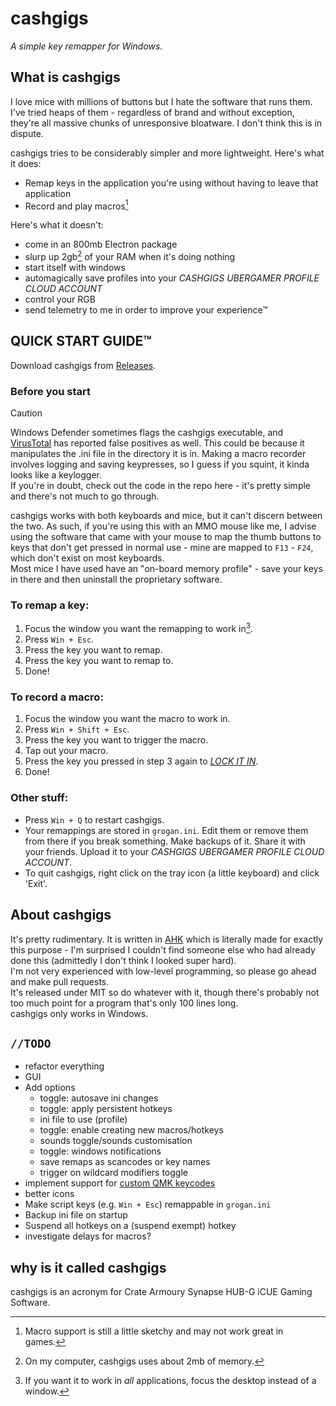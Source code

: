 # cashgigs
_A simple key remapper for Windows._

## What is cashgigs
I love mice with millions of buttons but I hate the software that runs them. I've tried heaps of them - regardless of brand and without exception, they're all massive chunks of unresponsive bloatware. I don't think this is in dispute.  

cashgigs tries to be considerably simpler and more lightweight. Here's what it does:
- Remap keys in the application you're using without having to leave that application
- Record and play macros[^1]

Here's what it doesn't:
- come in an 800mb Electron package
- slurp up 2gb[^2] of your RAM when it's doing nothing
- start itself with windows 
- automagically save profiles into your _CASHGIGS UBERGAMER PROFILE CLOUD ACCOUNT_
- control your RGB
- send telemetry to me in order to improve your experience™

## QUICK START GUIDE™
Download cashgigs from [Releases](https://github.com/jade-doggerel/cashgigs/releases).  
### Before you start
> [!CAUTION]
> Windows Defender sometimes flags the cashgigs executable, and [VirusTotal](https://www.virustotal.com/gui/file/342213627261d7817fb61fc6b30ac14fb217bca290276bcbfcd99c902be6c50d?nocache=1) has reported false positives as well. This could be because it manipulates the .ini file in the directory it is in. Making a macro recorder involves logging and saving keypresses, so I guess if you squint, it kinda looks like a keylogger.  
> If you're in doubt, check out the code in the repo here - it's pretty simple and there's not much to go through.

cashgigs works with both keyboards and mice, but it can't discern between the two. As such, if you're using this with an MMO mouse like me, I advise using the software that came with your mouse to map the thumb buttons to keys that don't get pressed in normal use - mine are mapped to `F13` - `F24`, which don't exist on most keyboards.  
Most mice I have used have an "on-board memory profile" - save your keys in there and then uninstall the proprietary software.
### To remap a key:
1. Focus the window you want the remapping to work in[^3].
2. Press `Win + Esc`.
3. Press the key you want to remap.
4. Press the key you want to remap to.
5. Done!

### To record a macro:
1. Focus the window you want the macro to work in.
2. Press `Win + Shift + Esc`.
3. Press the key you want to trigger the macro.
4. Tap out your macro.
5. Press the key you pressed in step 3 again to [_LOCK IT IN_](https://encrypted-tbn2.gstatic.com/images?q=tbn:ANd9GcQh-ShAviPoo1kkzEsn0QoKg7C4fFPqC-m3tzkaYxhNafV0Zut4).
6. Done!

### Other stuff:
- Press `Win + Q` to restart cashgigs.
- Your remappings are stored in `grogan.ini`. Edit them or remove them from there if you break something. Make backups of it. Share it with your friends. Upload it to your _CASHGIGS UBERGAMER PROFILE CLOUD ACCOUNT_.
- To quit cashgigs, right click on the tray icon (a little keyboard) and click 'Exit'.

## About cashgigs
It's pretty rudimentary. It is written in [AHK](https://www.autohotkey.com/docs/v2/) which is literally made for exactly this purpose - I'm surprised I couldn't find someone else who had already done this (admittedly I don't think I looked super hard).  
I'm not very experienced with low-level programming, so please go ahead and make pull requests.  
It's released under MIT so do whatever with it, though there's probably not too much point for a program that's only 100 lines long.  
cashgigs only works in Windows.

## `//TODO`
- refactor everything
- GUI
- Add options
  - toggle: autosave ini changes
  - toggle: apply persistent hotkeys 
  - ini file to use (profile)
  - toggle: enable creating new macros/hotkeys 
  - sounds toggle/sounds customisation 
  - toggle: windows notifications
  - save remaps as scancodes or key names 
  - trigger on wildcard modifiers toggle
- implement support for [custom QMK keycodes](https://github.com/qmk/qmk_firmware/blob/master/docs/feature_programmable_button.md)
- better icons
- Make script keys (e.g. `Win + Esc`) remappable in `grogan.ini`
- Backup ini file on startup
- Suspend all hotkeys on a (suspend exempt) hotkey
- investigate delays for macros?

## why is it called cashgigs
cashgigs is an acronym for Crate Armoury Synapse HUB-G iCUE Gaming Software.

[^1]: Macro support is still a little sketchy and may not work great in games.
[^2]: On my computer, cashgigs uses about 2mb of memory.
[^3]: If you want it to work in _all_ applications, focus the desktop instead of a window.  